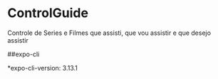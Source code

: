 # ControlGuide
Controle de Series e Filmes que assisti, que vou assistir e que desejo assistir


##expo-cli

*expo-cli-version: 3.13.1